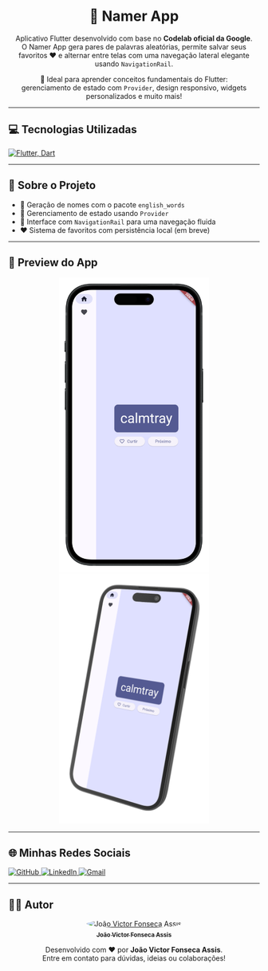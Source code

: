 <h1 align="center">🚀 Namer App</h1>

<div align="center">
  <p>
    Aplicativo Flutter desenvolvido com base no <strong>Codelab oficial da Google</strong>. <br>
    O Namer App gera pares de palavras aleatórias, permite salvar seus favoritos ❤️ e alternar entre telas com uma navegação lateral elegante usando <code>NavigationRail</code>.
  </p>
  <p>
    📱 Ideal para aprender conceitos fundamentais do Flutter: <br>
    gerenciamento de estado com <code>Provider</code>, design responsivo, widgets personalizados e muito mais!
  </p>
</div>

---

<h2>💻 Tecnologias Utilizadas</h2>

<p>
  <a href="https://flutter.dev" target="_blank">
    <img src="https://skillicons.dev/icons?i=flutter,dart,provider&theme=dark" alt="Flutter, Dart" />
  </a>
</p>

---

<h2>📖 Sobre o Projeto</h2>

<ul>
  <li>🔀 Geração de nomes com o pacote <code>english_words</code></li>
  <li>🧠 Gerenciamento de estado usando <code>Provider</code></li>
  <li>🎯 Interface com <code>NavigationRail</code> para uma navegação fluida</li>
  <li>❤️ Sistema de favoritos com persistência local (em breve)</li>
</ul>

---

<h2>📸 Preview do App</h2>

<p align="center">
  <img src="assets/Preview.png" alt="Preview do Namer App 1" width="300px" />
  <img src="assets/Preview2.png" alt="Preview do Namer App 2" width="300px" />
</p>

---

<h2>🌐 Minhas Redes Sociais</h2>

<p>
  <a href="https://github.com/joao-victor-fonseca" target="_blank">
    <img src="https://skillicons.dev/icons?i=github&theme=dark" width="40" alt="GitHub" />
  </a>
  <a href="https://www.linkedin.com/in/joao-victor-fonseca-assis-b17516207/" target="_blank">
    <img src="https://skillicons.dev/icons?i=linkedin&theme=dark" width="40" alt="LinkedIn" />
  </a>
  <a href="mailto:joaovictorfosecaassis@gmail.com" target="_blank">
    <img src="https://skillicons.dev/icons?i=gmail&theme=dark" width="40" alt="Gmail" />
  </a>
</p>

---

## 👨‍💻 Autor

<p align="center">
  <a href="https://github.com/joao-victor-fonseca" target="_blank">
    <img style="border-radius: 50%;" src="https://avatars.githubusercontent.com/u/84512746?v=4" width="100px" alt="João Victor Fonseca Assis"/>
    <br />
    <sub><b>João Victor Fonseca Assis</b></sub>
  </a>
</p>

<p align="center">
  Desenvolvido com ❤️ por <strong>João Victor Fonseca Assis</strong>.<br>
  Entre em contato para dúvidas, ideias ou colaborações!
</p>
